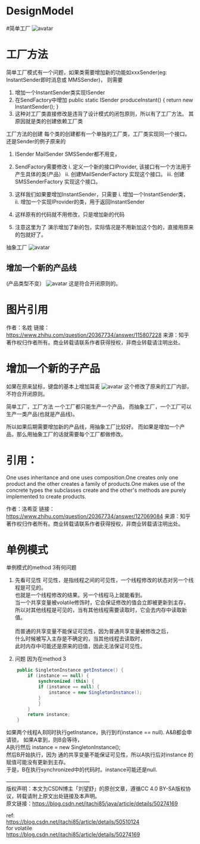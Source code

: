 # DesignModel

#简单工厂
![avatar](https://pic1.zhimg.com/80/69ab924585b751cb9e7bc7b7f9f2179b_720w.jpg)

# 工厂方法
简单工厂模式有一个问题，如果类需要增加新的功能如xxxSender(eg: InstantSender即时消息或 MMSSender)，
则需要
1. 增加一个InstantSender类实现ISender
2. 在SendFactory中增加 public static ISender produceInstant() {
		return new InstantSender();
	}
3. 这种对工厂类直接修改是违背了设计模式的闭包原则，所以有了工厂方法。
其原因就是类的创建依赖工厂类

工厂方法的创建
每个类的创建都有一个单独的工厂类，工厂类实现同一个接口。
还是Sender的例子原来的
1. ISender MailSender SMSSender都不用变，
2. SendFactory需要修改
i. 定义一个新的接口IProvider, 该接口有一个方法用于产生具体的类(产品）
ii. 创建MailSenderFactory 实现这个接口。
iii. 创建 SMSSenderFactory 实现这个接口。

3. 这样我们如果要增加InstantSender，只需要
i. 增加一个InstantSender类，
ii. 增加一个实现IProvider的类，用于返回InstantSender

4. 这样原有的代码就不用修改，只是增加新的代码
5. 注意这里为了 演示增加了新的包，实际情况是不用新加这个包的，直接用原来的包就好了。

抽象工厂
![avatar](https://pic4.zhimg.com/80/ab2a90cfcc7a971b1e3127d1f531a486_720w.jpg)

## 增加一个新的产品线
(产品类型不变）
![avatar](https://pic1.zhimg.com/80/e8184a3c6b3463338d85c329004d7c64_720w.jpg)
这是符合开闭原则的。

# 图片引用
作者：名姓
链接：https://www.zhihu.com/question/20367734/answer/115807228
来源：知乎
著作权归作者所有。商业转载请联系作者获得授权，非商业转载请注明出处。

# 增加一个新的子产品
 如果在原来鼠标，键盘的基本上增加耳麦
![avatar](https://pic4.zhimg.com/80/0f20f50524336fa9634e19237ce0ec7e_720w.jpg)
这个修改了原来的工厂内部，不符合开闭原则。

简单工厂，工厂方法 一个工厂都只能生产一个产品，
而抽象工厂，一个工厂可以生产一类产品(也就是产品线)。

所以如果后期需要增加新的产品线，用抽象工厂比较好。
而如果是增加一个产品，那么用抽象工厂的话就需要每个工厂都做修改。

# 引用：
One uses inheritance and one uses composition.One
creates only one product and the other creates a family of products.One makes
use of the concrete types the subclasses create and the other's methods are
purely implemented to create products.

作者：洛希亚
链接：https://www.zhihu.com/question/20367734/answer/127069084
来源：知乎
著作权归作者所有。商业转载请联系作者获得授权，非商业转载请注明出处。


# 单例模式

单例模式的method 3有何问题
1. 先看可见性
可见性，是指线程之间的可见性，一个线程修改的状态对另一个线程是可见的。<br>
也就是一个线程修改的结果。另一个线程马上就能看到。 <br>
当一个共享变量被volatile修饰时，它会保证修改的值会立即被更新到主存，<br>所以对其他线程是可见的，当有其他线程需要读取时，它会去内存中读取新值。 <br><br>
而普通的共享变量不能保证可见性，因为普通共享变量被修改之后，<br>什么时候被写入主存是不确定的，当其他线程去读取时，<br>此时内存中可能还是原来的旧值，因此无法保证可见性。<br>

2. 问题
因为在method 3 <br>

```java
	public SingletonInstance getInstance() {
		if (instance == null) {
			synchronized (this) {
			if (instance == null) {
				instance = new SingletonInstance();
			}
			}
		}
		return instance;
	}
```

如果两个线程A,B同时执行getInstance，执行到if(instance == null). A&B都会申请锁， 如果A拿到，则B会等待，<br>
A执行然后 instance = new SingletonInstance();<br>
然后B开始执行，因为 通的共享变量不能保证可见性，所以A执行后对instance 的赋值可能没有更新到主存。<br>
于是，B在执行synchronized中的代码时。instance可能还是null.


————————————————<br>
版权声明：本文为CSDN博主「刘望舒」的原创文章，遵循CC 4.0 BY-SA版权协议，转载请附上原文出处链接及本声明。<br>
原文链接：https://blog.csdn.net/itachi85/java/article/details/50274169<br>


ref:<br>
https://blog.csdn.net/itachi85/article/details/50510124<br>
for volatile<br>
https://blog.csdn.net/itachi85/article/details/50274169<br>
